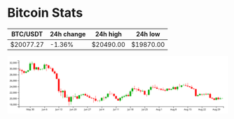 # Bitcoin Stats

BTC/USDT|24h change|24h high|24h low|
|---|---|---|---|
|$20077.27|-1.36%|$20490.00|$19870.00|

<img src="./chart.svg">
